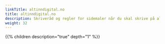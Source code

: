```yaml
---
linkTitle: altinndigital.no
title: altinndigital.no
description: Skriveråd og regler for sidemaler når du skal skrive på altinndigital.no og på altinndigital.no/utvikling.
weight: 32
---
```



{{% children description="true" depth="1" %}}
